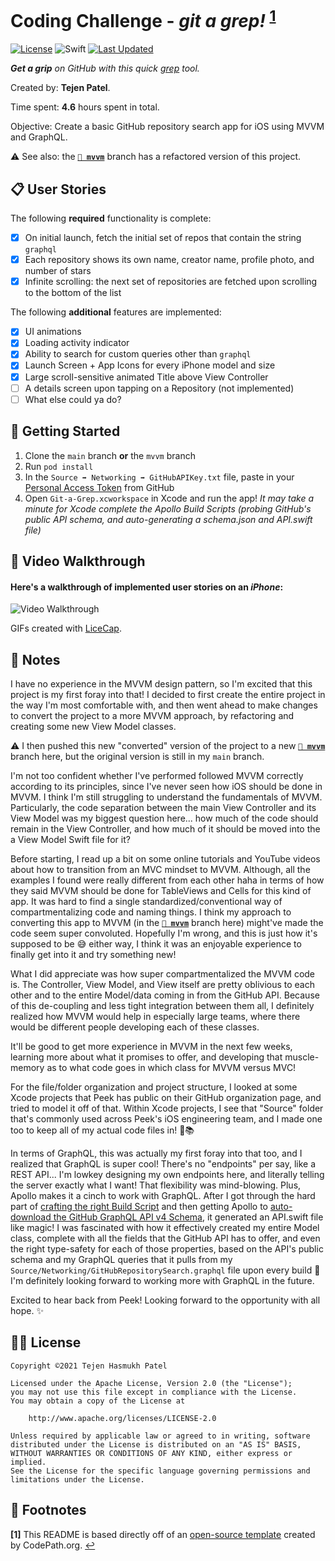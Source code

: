 # Coding Challenge - *git a grep!* <sup name="a1">[1](#f1)</sup>

[![License](https://img.shields.io/badge/license-Apache%202-blue)](#%EF%B8%8F-license)
![Swift](https://img.shields.io/badge/%20in-swift%205.3-orange.svg)
[![Last Updated](https://img.shields.io/github/last-commit/tejen/peek-ios-coding-challenge/mvvm)](https://github.com/tejen/peek-ios-coding-challenge/tree/mvvm)

***Get a grip** on GitHub with this quick [grep](https://en.wikipedia.org/wiki/Grep) tool.*

Created by: **Tejen Patel**.

Time spent: **4.6** hours spent in total.

Objective: Create a basic GitHub repository search app for iOS using MVVM and GraphQL.

:warning: See also: the **[`🔗 mvvm`](https://github.com/tejen/peek-ios-coding-challenge/tree/mvvm)** branch has a refactored version of this project.

## 📋 User Stories

The following **required** functionality is complete:

* [X] On initial launch, fetch the initial set of repos that contain the string `graphql`
* [X] Each repository shows its own name, creator name, profile photo, and number of stars
* [X] Infinite scrolling: the next set of repositories are fetched upon scrolling to the bottom of the list

The following **additional** features are implemented:
* [X] UI animations
* [X] Loading activity indicator
* [X] Ability to search for custom queries other than `graphql`
* [X] Launch Screen + App Icons for every iPhone model and size
* [X] Large scroll-sensitive animated Title above View Controller
* [ ] A details screen upon tapping on a Repository (not implemented)
* [ ] What else could ya do?

## 🚀 Getting Started

1. Clone the `main` branch **or** the `mvvm` branch
1. Run `pod install`
1. In the `Source ➡️ Networking ➡️ GitHubAPIKey.txt` file, paste in your [Personal Access Token](https://docs.github.com/en/github/authenticating-to-github/keeping-your-account-and-data-secure/creating-a-personal-access-token) from GitHub
1. Open `Git-a-Grep.xcworkspace` in Xcode and run the app! *It may take a minute for Xcode complete the Apollo Build Scripts (probing GitHub's public API schema, and auto-generating a schema.json and API.swift file)*

## 🎥 Video Walkthrough 

#### Here's a walkthrough of implemented user stories on an *iPhone*:
<img src='https://i.imgur.com/XfaEvmE.gif' title='Video Walkthrough' width='' alt='Video Walkthrough' />

GIFs created with [LiceCap](http://www.cockos.com/licecap/).


## 📓 Notes

I have no experience in the MVVM design pattern, so I'm excited that this project is my first foray into that! I decided to first create the entire project in the way I'm most comfortable with, and then went ahead to make changes to convert the project to a more MVVM approach, by refactoring and creating some new View Model classes.

:warning: I then pushed this new "converted" version of the project to a new **[`🔗 mvvm`](https://github.com/tejen/peek-ios-coding-challenge/tree/mvvm)** branch here, but the original version is still in my `main` branch.

I'm not too confident whether I've performed followed MVVM correctly according to its principles, since I've never seen how iOS should be done in MVVM. I think I'm still struggling to understand the fundamentals of MVVM. Particularly, the code separation between the main View Controller and its View Model was my biggest question here... how much of the code should remain in the View Controller, and how much of it should be moved into the a View Model Swift file for it?

Before starting, I read up a bit on some online tutorials and YouTube videos about how to transition from an MVC mindset to MVVM. Although, all the examples I found were really different from each other haha in terms of how they said MVVM should be done for TableViews and Cells for this kind of app. It was hard to find a single standardized/conventional way of compartmentalizing code and naming things. I think my approach to converting this app to MVVM (in the [**`🔗 mvvm`**](https://github.com/tejen/peek-ios-coding-challenge/tree/mvvm) branch here) might've made the code seem super convoluted. Hopefully I'm wrong, and this is just how it's supposed to be 😅 either way, I think it was an enjoyable experience to finally get into it and try something new!

What I did appreciate was how super compartmentalized the MVVM code is. The Controller, View Model, and View itself are pretty oblivious to each other and to the entire Model/data coming in from the GitHub API. Because of this de-coupling and less tight integration between them all, I definitely realized how MVVM would help in especially large teams, where there would be different people developing each of these classes.

It'll be good to get more experience in MVVM in the next few weeks, learning more about what it promises to offer, and developing that muscle-memory as to what code goes in which class for MVVM versus MVC!

For the file/folder organization and project structure, I looked at some Xcode projects that Peek has public on their GitHub organization page, and tried to model it off of that. Within Xcode projects, I see that "Source" folder that's commonly used across Peek's iOS engineering team, and I made one too to keep all of my actual code files in! 🧐📚

In terms of GraphQL, this was actually my first foray into that too, and I realized that GraphQL is super cool! There's no "endpoints" per say, like a REST API... I'm lowkey designing my own endpoints here, and literally telling the server exactly what I want! That flexibility was mind-blowing. Plus, Apollo makes it a cinch to work with GraphQL. After I got through the hard part of [crafting the right Build Script](https://github.com/tejen/peek-ios-coding-challenge/commit/17c67bb25bb5d1afb57e55ad1e5c79f5f3077542) and then getting Apollo to [auto-download the GitHub GraphQL API v4 Schema](https://github.com/tejen/peek-ios-coding-challenge/commit/6936aa6078116ec8a43968359b040a3fb4bc769f), it generated an API.swift file like magic! I was fascinated with how it effectively created my entire Model class, complete with all the fields that the GitHub API has to offer, and even the right type-safety for each of those properties, based on the API's public schema and my GraphQL queries that it pulls from my `Source/Networking/GitHubRepositorySearch.graphql` file upon every build 🤩 I'm definitely looking forward to working more with GraphQL in the future.

Excited to hear back from Peek! Looking forward to the opportunity with all hope. ✨

## 👨‍⚖️ License

    Copyright ©2021 Tejen Hasmukh Patel

    Licensed under the Apache License, Version 2.0 (the "License");
    you may not use this file except in compliance with the License.
    You may obtain a copy of the License at

        http://www.apache.org/licenses/LICENSE-2.0

    Unless required by applicable law or agreed to in writing, software
    distributed under the License is distributed on an "AS IS" BASIS,
    WITHOUT WARRANTIES OR CONDITIONS OF ANY KIND, either express or implied.
    See the License for the specific language governing permissions and
    limitations under the License.
    

## 👞 Footnotes

  <b id="f1">[1]</b> This README is based directly off of an [open-source template](https://courses.codepath.com/snippets/intro_to_ios/readme_templates/prework_readme.md) created by CodePath.org. [↩](#a1)
  
